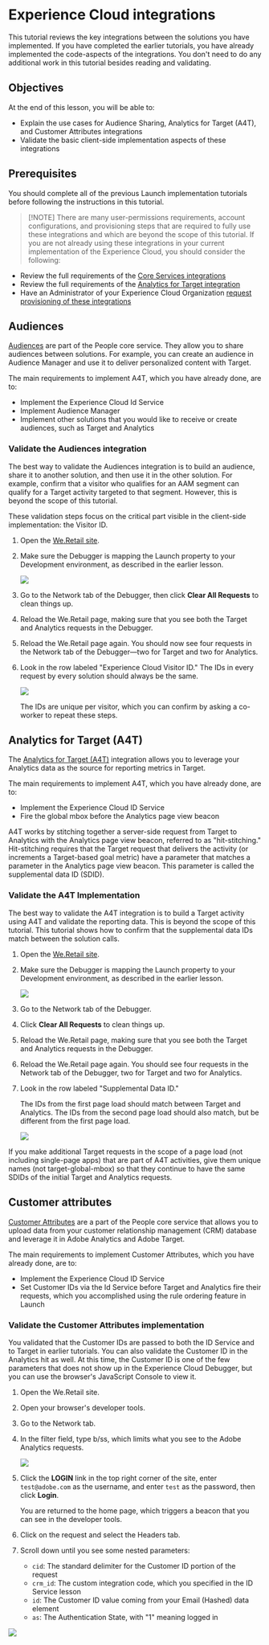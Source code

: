 # Experience Cloud integrations

This tutorial reviews the key integrations between the solutions you have implemented. If you have completed the earlier tutorials, you have already implemented the code-aspects of the integrations. You don't need to do any additional work in this tutorial besides reading and validating.

## Objectives

At the end of this lesson, you will be able to:

* Explain the use cases for Audience Sharing, Analytics for Target \(A4T\), and Customer Attributes integrations
* Validate the basic client-side implementation aspects of these integrations

## Prerequisites

You should complete all of the previous Launch implementation tutorials before following the instructions in this tutorial.

>[!NOTE]  There are many user-permissions requirements, account configurations, and provisioning steps that are required to fully use these integrations and which are beyond the scope of this tutorial. If you are not already using these integrations in your current implementation of the Experience Cloud, you should consider the following:

* Review the full requirements of the [Core Services integrations](https://marketing.adobe.com/resources/help/en_US/mcloud/core_services.html)
* Review the full requirements of the [Analytics for Target integration](https://marketing.adobe.com/resources/help/en_US/target/a4t/c_before_implement.html)
* Have an Administrator of your Experience Cloud Organization [request provisioning of these integrations](https://www.adobe.com/go/audiences)

## Audiences

[Audiences](https://marketing.adobe.com/resources/help/en_US/mcloud/audience_library.html) are part of the People core service. They allow you to share audiences between solutions. For example, you can create an audience in Audience Manager and use it to deliver personalized content with Target.

The main requirements to implement A4T, which you have already done, are to:

* Implement the Experience Cloud Id Service
* Implement Audience Manager
* Implement other solutions that you would like to receive or create audiences, such as Target and Analytics

### Validate the Audiences integration

The best way to validate the Audiences integration is to build an audience, share it to another solution, and then use it in the other solution. For example, confirm that a visitor who qualifies for an AAM segment can qualify for a Target activity targeted to that segment. However, this is beyond the scope of this tutorial.

These validation steps focus on the critical part visible in the client-side implementation: the Visitor ID.

1. Open the [We.Retail site](https://aem.enablementadobe.com/content/we-retail/us/en.html).
1. Make sure the Debugger is mapping the Launch property to your Development environment, as described in the earlier lesson.

   ![](/help/assets/switchenvironments-debuggeronweretail2%20%281%29.png)

1. Go to the Network tab of the Debugger, then click **Clear All Requests** to clean things up.
1. Reload the We.Retail page, making sure that you see both the Target and Analytics requests in the Debugger.
1. Reload the We.Retail page again. You should now see four requests in the Network tab of the Debugger—two for Target and two for Analytics.
1. Look in the row labeled "Experience Cloud Visitor ID." The IDs in every request by every solution should always be the same.

   ![](/help/assets/integrations-matchingecids.png)

   The IDs are unique per visitor, which you can confirm by asking a co-worker to repeat these steps.

## Analytics for Target \(A4T\)

The [Analytics for Target \(A4T\)](https://marketing.adobe.com/resources/help/en_US/target/a4t/a4t.html) integration allows you to leverage your Analytics data as the source for reporting metrics in Target.

The main requirements to implement A4T, which you have already done, are to:

* Implement the Experience Cloud ID Service
* Fire the global mbox before the Analytics page view beacon

A4T works by stitching together a server-side request from Target to Analytics with the Analytics page view beacon, referred to as "hit-stitching." Hit-stitching requires that the Target request that delivers the activity \(or increments a Target-based goal metric\) have a parameter that matches a parameter in the Analytics page view beacon. This parameter is called the supplemental data ID \(SDID\).

### Validate the A4T Implementation

The best way to validate the A4T integration is to build a Target activity using A4T and validate the reporting data. This is beyond the scope of this tutorial. This tutorial shows how to confirm that the supplemental data IDs match between the solution calls.

1. Open the [We.Retail site](https://aem.enablementadobe.com/content/we-retail/us/en.html).
1. Make sure the Debugger is mapping the Launch property to your Development environment, as described in the earlier lesson.

   ![](/help/assets/switchenvironments-debuggeronweretail2%20%281%29.png)

1. Go to the Network tab of the Debugger.
1. Click **Clear All Requests** to clean things up.
1. Reload the We.Retail page, making sure that you see both the Target and Analytics requests in the Debugger.
1. Reload the We.Retail page again. You should see four requests in the Network tab of the Debugger, two for Target and two for Analytics.
1. Look in the row labeled "Supplemental Data ID."

   The IDs from the first page load should match between Target and Analytics. The IDs from the second page load should also match, but be different from the first page load.

   ![](/help/assets/integrations-matchingsdids.png)

If you make additional Target requests in the scope of a page load \(not including single-page apps\) that are part of A4T activities, give them unique names \(not target-global-mbox\) so that they continue to have the same SDIDs of the initial Target and Analytics requests.

## Customer attributes

[Customer Attributes](https://marketing.adobe.com/resources/help/en_US/mcloud/attributes.html) are a part of the People core service that allows you to upload data from your customer relationship management \(CRM\) database and leverage it in Adobe Analytics and Adobe Target.

The main requirements to implement Customer Attributes, which you have already done, are to:

* Implement the Experience Cloud ID Service
* Set Customer IDs via the Id Service before Target and Analytics fire their requests, which you accomplished using the rule ordering feature in Launch

### Validate the Customer Attributes implementation

You validated that the Customer IDs are passed to both the ID Service and to Target in earlier tutorials. You can also validate the Customer ID in the Analytics hit as well. At this time, the Customer ID is one of the few parameters that does not show up in the Experience Cloud Debugger, but you can use the browser's JavaScript Console to view it.

1. Open the We.Retail site.
1. Open your browser's developer tools.
1. Go to the Network tab.
1. In the filter field, type b/ss, which limits what you see to the Adobe Analytics requests.

   ![](/help/assets/aam-openthejsconsole.png)

1. Click the **LOGIN** link in the top right corner of the site, enter `test@adobe.com` as the username, and enter `test` as the password, then click **Login**.

   You are returned to the home page, which triggers a beacon that you can see in the developer tools.

1. Click on the request and select the Headers tab.
1. Scroll down until you see some nested parameters:
   * `cid`: The standard delimiter for the Customer ID portion of the request
   * `crm_id`: The custom integration code, which you specified in the ID Service lesson
   * `id`: The Customer ID value coming from your Email \(Hashed\) data element
   * `as`: The Authentication State, with "1" meaning logged in

![](/help/assets/integrations-analyticscustomeridvalidation.png)

